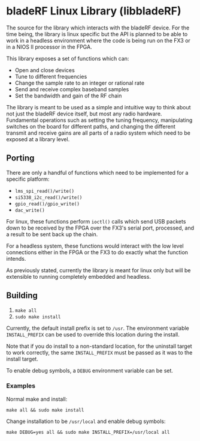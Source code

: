# bladeRF Linux Library (libbladeRF) #
The source for the library which interacts with the bladeRF device.  For the time being, the library is linux specific but the API is planned to be able to work in a headless environment where the code is being run on the FX3 or in a NIOS II processor in the FPGA.

This library exposes a set of functions which can:

- Open and close devices
- Tune to different frequencies
- Change the sample rate to an integer or rational rate
- Send and receive complex baseband samples
- Set the bandwidth and gain of the RF chain

The library is meant to be used as a simple and intuitive way to think about not just the bladeRF device itself, but most any radio hardware.  Fundamental operations such as setting the tuning frequency, manipulating switches on the board for different paths, and changing the different transmit and receive gains are all parts of a radio system which need to be exposed at a library level.

## Porting ##
There are only a handful of functions which need to be implemented for a specific platform:

- `lms_spi_read()/write()`
- `si5338_i2c_read()/write()`
- `gpio_read()/gpio_write()`
- `dac_write()`

For linux, these functions perform `ioctl()` calls which send USB packets down to be received by the FPGA over the FX3's serial port, processed, and a result to be sent back up the chain.

For a headless system, these functions would interact with the low level connections either in the FPGA or the FX3 to do exactly what the function intends.

As previously stated, currently the library is meant for linux only but will be extensible to running completely embedded and headless.

## Building ##
1. `make all`
1. `sudo make install`

Currently, the default install prefix is set to `/usr`.  The environment variable `INSTALL_PREFIX` can be used to override this location during the install.

Note that if you do install to a non-standard location, for the uninstall target to work correctly, the same `INSTALL_PREFIX` must be passed as it was to the install target.

To enable debug symbols, a `DEBUG` environment variable can be set.

### Examples ###
Normal make and install:

```
make all && sudo make install
```

Change installation to be `/usr/local` and enable debug symbols:

```
make DEBUG=yes all && sudo make INSTALL_PREFIX=/usr/local all
```


